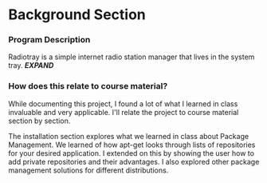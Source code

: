 # Background Section

### Program Description

Radiotray is a simple internet radio station manager that lives in the system tray. ***EXPAND***

### How does this relate to course material?

While documenting this project, I found a lot of what I learned in class invaluable and very applicable. I'll relate the project to course material section by section.

The installation section explores what we learned in class about Package Management. We learned of how apt-get looks through lists of repositories for your desired application. I extended on this by showing the user how to add private repositories and their advantages. I also explored other package management solutions for different distributions.
